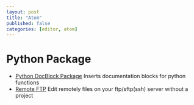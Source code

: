 ```yaml
---
layout: post
title: "Atom"
published: false
categories: [editor, atom]
---
```

# Python Package
* [Python DocBlock Package][1] Inserts documentation blocks for python functions
* [ Remote FTP][2] Edit remotely files on your ftp/sftp(ssh) server without a project 

[1]: https://atom.io/packages/docblock-python "Python DocBlock Package"

[2]: https://atom.io/packages/remote-ftp "FTP Remote Edit"
